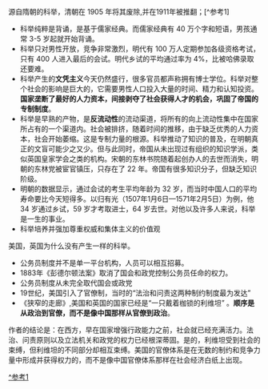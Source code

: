 源自隋朝的科举，清朝在 1905 年将其废除,并在1911年被推翻；[^参考1]
- 科举纯粹是背诵，是基于儒家经典。而儒家经典有 40 万个字和短语，男孩通常 3-5 岁起就开始背诵。
- 科举只对男性开放，竞争非常激烈，明代有 100 万人定期参加各级资格考试，只有 400 人进入最后的会试。明代乡试的平均通过率为 4%，比被哈佛录取还要难。
- 科举产生的**文凭主义**今天仍然盛行，很多官员都声称拥有博士学位。科举对整个社会的影响是巨大的，它需要男性人口投入大量的时间、精力和认知投资。**国家垄断了最好的人力资本，间接剥夺了社会获得人才的机会，巩固了帝国的专制制度**。
- 科举是早熟的产物，是**反流动性**的流动渠道，将所有的向上流动性集中在国家所占有的一个渠道内。社会被排挤，随着时间的推移，由于缺乏优秀的人力资本，社会开始萎缩。这是专制力量的根源。科举推动了知识的普及，在明朝真正的文盲可能少之又少。但与此同时，帝国从未出现过有组织的知识学派，类似英国皇家学会之类的机构。宋朝的东林书院随着起创办人的去世而消失，明朝的东林党被宦官镇压，只存在了 22 年。帝国有很多知识分子，但缺乏知识阶级。
- 明朝的数据显示，通过会试的考生平均年龄为 32 岁，而当时中国人口的平均寿命要比今天短得多。以归有光（1507年1月6日—1571年2月5日）为例，他 34 岁通过乡试，59 岁才考取进士，64 岁去世。对他以及许多人来说，科举是一生的事业。
- 科举培养并强加尊重权威和集体主义的价值观

美国，英国为什么没有产生一样的科举。
- 公务员制度并不是单一平台机构，人员可以相互招募。
- 1883年《彭德尔顿法案》取消了国会和政党控制公务员任命的权力。
- 公务员制度从未完全取代国会或政党
- 19世纪，美国引入了官僚制，当时的“法治和问责这两种制约制度最为发达”
- 《狭窄的走廊》,美国和英国的国家已经是“一只戴着枷锁的利维坦” 。**顺序是从政治到官僚，而不是像中国那样从官僚到政治**。

作者的结论是：在西方，早在国家增强行政能力之前，社会就已经充满活力。法治、问责原则以及立法机关和政党的权力已经根深蒂固。是的，利维坦受到社会的束缚，但利维坦的不同部分却相互束缚。美国的官僚体系是在无数的制约和竞争力量中形成并获得权力的，而不是像中国官僚体系那样在社会经济白纸上出现。






[^参考1](https://aeon.co/essays/why-chinese-minds-still-bear-the-long-shadow-of-keju)
